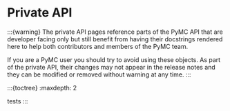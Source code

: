 # Private API

:::{warning}
The private API pages reference parts of the PyMC API that are developer
facing only but still benefit from having their docstrings rendered here
to help both contributors and members of the PyMC team.

If you are a PyMC user you should try to avoid using these objects.
As part of the private API, their changes may not appear in the release
notes and they can be modified or removed without warning at any time.
:::

:::{toctree}
:maxdepth: 2

tests
:::
